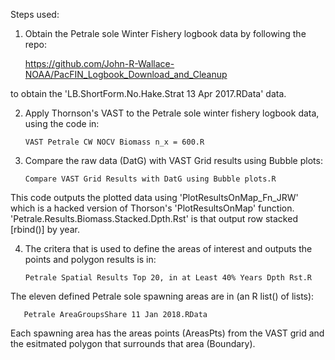 
Steps used:

1)  Obtain the Petrale sole Winter Fishery logbook data by following the repo:

      https://github.com/John-R-Wallace-NOAA/PacFIN_Logbook_Download_and_Cleanup

to obtain the 'LB.ShortForm.No.Hake.Strat 13 Apr 2017.RData' data.

2) Apply Thornson's VAST to the Petrale sole winter fishery logbook data, using the code in:

       VAST Petrale CW NOCV Biomass n_x = 600.R

3) Compare the raw data (DatG) with VAST Grid results using Bubble plots:

       Compare VAST Grid Results with DatG using Bubble plots.R

This code outputs the plotted data using 'PlotResultsOnMap_Fn_JRW' which is a hacked version of Thorson's 'PlotResultsOnMap' function. 'Petrale.Results.Biomass.Stacked.Dpth.Rst' is that output row stacked [rbind()] by year.

4) The critera that is used to define the areas of interest and outputs the points and polygon results is in:

       Petrale Spatial Results Top 20, in at Least 40% Years Dpth Rst.R

   
The eleven defined Petrale sole spawning areas are in (an R list() of lists):

       Petrale AreaGroupsShare 11 Jan 2018.RData
       
Each spawning area has the areas points (AreasPts) from the VAST grid and the esitmated polygon that surrounds that area (Boundary).
